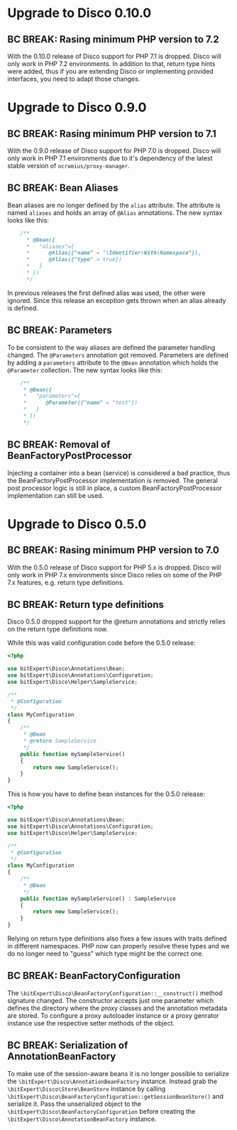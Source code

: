 # Upgrade to Disco 0.10.0

## BC BREAK: Rasing minimum PHP version to 7.2

With the 0.10.0 release of Disco support for PHP 7.1 is dropped. Disco
will only work in PHP 7.2 environments. In addition to that, return type
hints were added, thus if you are extending Disco or implementing provided
interfaces, you need to adapt those changes.

# Upgrade to Disco 0.9.0

## BC BREAK: Rasing minimum PHP version to 7.1

With the 0.9.0 release of Disco support for PHP 7.0 is dropped. Disco
will only work in PHP 7.1 environments due to it's dependency of the
latest stable version of `ocramius/proxy-manager`.

## BC BREAK: Bean Aliases

Bean aliases are no longer defined by the `alias` attribute. The attribute
is named `aliases` and holds an array of `@Alias` annotations. The new
syntax looks like this:
```php
    /**
      * @Bean({
      *   "aliases"={
      *      @Alias({"name" = "\Identifier\With\Namespace"}),
      *      @Alias({"type" = true})
      *   }
      * })
      */
```

In previous releases the first defined alias was used, the other were
ignored. Since this release an exception gets thrown when an alias already
is defined.

## BC BREAK: Parameters

To be consistent to the way aliases are defined the parameter handling
changed. The `@Parameters` annotation got removed. Parameters are defined
by adding a `parameters` attribute to the `@Bean` annotation which holds
the `@Parameter` collection. The new syntax looks like this:
```php
    /**
     * @Bean({
     *   "parameters"={
     *      @Parameter({"name" = "test"})
     *   }
     * })
     */
```

## BC BREAK: Removal of BeanFactoryPostProcessor

Injecting a container into a bean (service) is considered a bad practice,
thus the BeanFactoryPostProcessor implementation is removed. The general
post processor logic is still in place, a custom BeanFactoryPostProcessor
implementation can still be used.

# Upgrade to Disco 0.5.0

## BC BREAK: Rasing minimum PHP version to 7.0

With the 0.5.0 release of Disco support for PHP 5.x is dropped. Disco
will only work in PHP 7.x environments since Disco relies on some of the
PHP 7.x features, e.g. return type definitions.

## BC BREAK: Return type definitions

Disco 0.5.0 dropped support for the @return annotations and strictly
relies on the return type definitions now. 

While this was valid configuration code before the 0.5.0 release:
```php
<?php

use bitExpert\Disco\Annotations\Bean;
use bitExpert\Disco\Annotations\Configuration;
use bitExpert\Disco\Helper\SampleService;

/**
 * @Configuration
 */
class MyConfiguration
{
    /**
     * @Bean
     * @return SampleService 
     */
    public function mySampleService()
    {
        return new SampleService();
    }
}
```

This is how you have to define bean instances for the 0.5.0 release:
```php
<?php

use bitExpert\Disco\Annotations\Bean;
use bitExpert\Disco\Annotations\Configuration;
use bitExpert\Disco\Helper\SampleService;

/**
 * @Configuration
 */
class MyConfiguration
{
    /**
     * @Bean
     */
    public function mySampleService() : SampleService
    {
        return new SampleService();
    }
}
```

Relying on return type definitions also fixes a few issues with traits
defined in different namespaces. PHP now can properly resolve these types
and we do no longer need to "guess" which type might be the correct one.

## BC BREAK: BeanFactoryConfiguration

The `\bitExpert\Disco\BeanFactoryConfiguration::__construct()` method 
signature changed. The constructor accepts just one parameter which 
defines the directory where the proxy classes and the annotation metadata
are stored. To configure a proxy autoloader instance or a proxy genrator
instance use the respective setter methods of the object.

## BC BREAK: Serialization of AnnotationBeanFactory

To make use of the session-aware beans it is no longer possible to serialize
the `\bitExpert\Disco\AnnotationBeanFactory` instance. Instead grab the 
`\bitExpert\Disco\Store\BeanStore` instance by calling 
`\bitExpert\Disco\BeanFactoryConfiguration::getSessionBeanStore()` and serialize
it. Pass the unserialized object to the `\bitExpert\Disco\BeanFactoryConfiguration`
before creating the `\bitExpert\Disco\AnnotationBeanFactory` instance.
